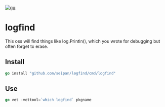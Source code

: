 [![go](https://github.com/seipan/logfind/actions/workflows/go.yml/badge.svg)](https://github.com/seipan/logfind/actions/workflows/go.yml)
# logfind
This oss will find things like log.Println(), which you wrote for debugging but often forget to erase. 
## Install
```go
go install "github.com/seipan/logfind/cmd/logfind"
```

## Use
```go
go vet -vettool=`which logfind` pkgname
```
